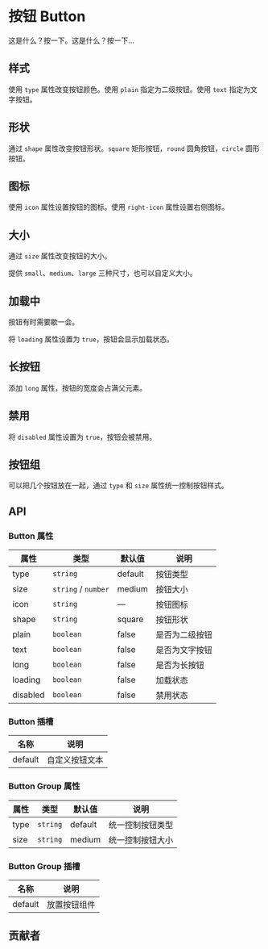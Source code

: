 # 按钮 Button
这是什么？按一下。这是什么？按一下...


## 样式
使用 `type` 属性改变按钮颜色。使用 `plain` 指定为二级按钮。使用 `text` 指定为文字按钮。
<demo src="./src/button/basic.vue"/>


## 形状
通过 `shape` 属性改变按钮形状。`square` 矩形按钮，`round` 圆角按钮，`circle` 圆形按钮。
<demo src="./src/button/shape.vue"/>

## 图标
使用 `icon` 属性设置按钮的图标。使用 `right-icon` 属性设置右侧图标。
<demo src="./src/button/icon.vue"/>

## 大小
通过 `size` 属性改变按钮的大小。

提供 `small`、`medium`、`large` 三种尺寸，也可以自定义大小。
<demo src="./src/button/size.vue"/>


## 加载中
按钮有时需要歇一会。

将 `loading` 属性设置为 `true`，按钮会显示加载状态。
<demo src="./src/button/loading.vue"/>


## 长按钮
添加 `long` 属性，按钮的宽度会占满父元素。
<demo src="./src/button/long.vue"/>


## 禁用
将 `disabled` 属性设置为 `true`，按钮会被禁用。
<demo src="./src/button/disabled.vue"/>

## 按钮组
可以把几个按钮放在一起，通过 `type` 和 `size` 属性统一控制按钮样式。
<demo src="./src/button/group.vue"/>

## API
### Button 属性
| 属性 | 类型 | 默认值 | 说明 |
| --- | --- | --- | --- |
| type | `string` | default | 按钮类型 |
| size | `string` / `number` | medium | 按钮大小 |
| icon | `string` | — | 按钮图标 |
| shape | `string` | square | 按钮形状 |
| plain | `boolean` | false | 是否为二级按钮 |
| text | `boolean` | false | 是否为文字按钮 |
| long | `boolean` | false | 是否为长按钮 |
| loading | `boolean` | false | 加载状态 |
| disabled | `boolean` | false | 禁用状态 |

### Button 插槽
| 名称 | 说明 |
| --- | --- |
| default | 自定义按钮文本 |

### Button Group 属性
| 属性 | 类型 | 默认值 | 说明 |
| --- | --- | --- | --- |
| type | `string` | default | 统一控制按钮类型 |
| size | `string` | medium | 统一控制按钮大小 |

### Button Group 插槽
| 名称 | 说明 |
| --- | --- |
| default | 放置按钮组件 |


## 贡献者
<member></member>